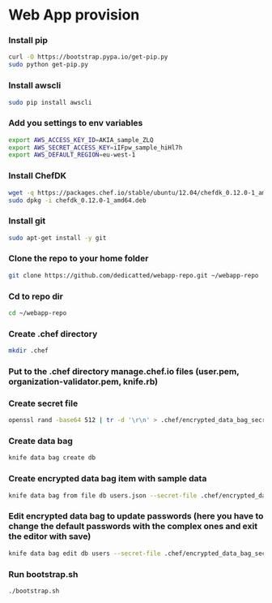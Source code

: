 # Web App provision

### Install pip
```bash
curl -O https://bootstrap.pypa.io/get-pip.py
sudo python get-pip.py
```

### Install awscli
```bash
sudo pip install awscli
```

### Add you settings to env variables
```bash
export AWS_ACCESS_KEY_ID=AKIA_sample_ZLQ
export AWS_SECRET_ACCESS_KEY=iIFpw_sample_hiHl7h
export AWS_DEFAULT_REGION=eu-west-1
```

### Install ChefDK
```bash
wget -q https://packages.chef.io/stable/ubuntu/12.04/chefdk_0.12.0-1_amd64.deb
sudo dpkg -i chefdk_0.12.0-1_amd64.deb
```

### Install git
```bash
sudo apt-get install -y git
```

### Clone the repo to your home folder
```bash
git clone https://github.com/dedicatted/webapp-repo.git ~/webapp-repo
```

### Cd to repo dir
```bash
cd ~/webapp-repo
```

### Create .chef directory
```bash
mkdir .chef
```

### Put to the .chef directory manage.chef.io files (user.pem, organization-validator.pem, knife.rb)

### Create secret file
```bash
openssl rand -base64 512 | tr -d '\r\n' > .chef/encrypted_data_bag_secret
```

### Create data bag
```bash
knife data bag create db
```

### Create encrypted data bag item with sample data
```bash
knife data bag from file db users.json --secret-file .chef/encrypted_data_bag_secret
```

### Edit encrypted data bag to update passwords (here you have to change the default passwords with the complex ones and exit the editor with save)
```bash
knife data bag edit db users --secret-file .chef/encrypted_data_bag_secret --editor=vi
```

### Run bootstrap.sh
```bash
./bootstrap.sh
```
